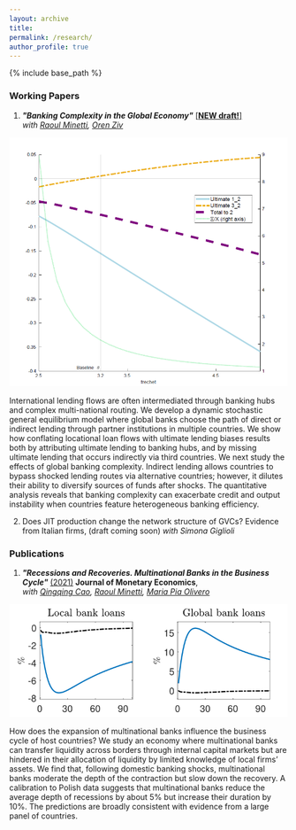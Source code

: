 ```yaml
---
layout: archive
title: 
permalink: /research/
author_profile: true
---
```


{% include base_path %}


### Working Papers
  1. ***"Banking Complexity in the Global Economy"*** <a href="https://it.overleaf.com/download/project/6310c09efa33df4ac0e42931/build/18d7e03fd92-71fbff2163ddb2ca/output/output.pdf?compileGroup=priority&clsiserverid=clsi-pre-emp-c2d-d-f-9njb&enable_pdf_caching=true&popupDownload=true" target="_blank">[**NEW draft!**]</a>  
*with <a href="https://raoulminetti.weebly.com/" target="_blank">Raoul Minetti</a>, <a href="https://orenziv.org/" target="_blank">Oren Ziv</a>*

<img src="https://github.com/giacomo-romanini/giacomo-romanini.github.io/blob/master/images/Complexity.png?raw=true" alt="drawing" width="800"/>

International lending flows are often intermediated through banking hubs and
complex multi-national routing. We develop a dynamic stochastic general equilibrium
model where global banks choose the path of direct or indirect lending
through partner institutions in multiple countries. We show how conflating locational
loan flows with ultimate lending biases results both by attributing ultimate
lending to banking hubs, and by missing ultimate lending that occurs indirectly
via third countries. We next study the effects of global banking complexity.
Indirect lending allows countries to bypass shocked lending routes via alternative
countries; however, it dilutes their ability to diversify sources of funds after
shocks. The quantitative analysis reveals that banking complexity can exacerbate
credit and output instability when countries feature heterogeneous banking
efficiency.

  2. Does JIT production change the network structure of GVCs? Evidence from Italian firms, (draft coming soon) 
*with Simona Giglioli* 

### Publications

  1. ***"Recessions and Recoveries. Multinational Banks in the Business Cycle"*** <a href="https://www.sciencedirect.com/science/article/abs/pii/S0304393220300015" target="_blank">(2021)</a> **Journal of Monetary Economics**,  
*with <a href="https://qingqingcao.weebly.com/" target="_blank">Qingqing Cao</a>, <a href="https://raoulminetti.weebly.com/" target="_blank">Raoul Minetti</a>, <a href="https://www.lebow.drexel.edu/people/mariaolivero" target="_blank">Maria Pia Olivero</a>*

![alt text](https://github.com/giacomo-romanini/giacomo-romanini.github.io/blob/master/images/JMEfig.png?raw=true)

How does the expansion of multinational banks influence the business cycle of host countries? We study an economy where multinational banks can transfer liquidity across borders through internal capital markets but are hindered in their allocation of liquidity by limited knowledge of local firms’ assets. We find that, following domestic banking shocks, multinational banks moderate the depth of the contraction but slow down the recovery. A calibration to Polish data suggests that multinational banks reduce the average depth of recessions by about 5% but increase their duration by 10%. The predictions are broadly consistent with evidence from a large panel of countries.




